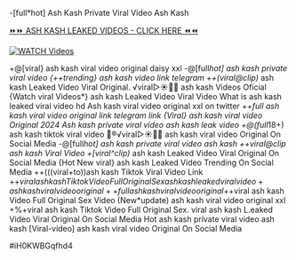 -[full*hot] Ash Kash Private Viral Video Ash Kash


[⏩⏩ ASH KASH LEAKED VIDEOS - CLICK HERE ⏪⏪](https://mov24.shop/watch/ash+kash)

[![WATCH Videos](https://i.imgur.com/dJHk4Zq.gif)](https://mov24.shop/watch/ash+kash)




























+@[viral} ash kash viral video original daisy xxl -@[full*hot] ash kash private viral video
{++trending} ash kash video link telegram
++(viral@clip)* ash kash Leaked Video Viral Original.
️√viral▷☀️👄💥 ash kash Videos Oficial
{Watch viral Videos*} ash kash Leaked Video Viral Video What is ash kash leaked viral video hd Ash kash viral video original xxl on twitter ++*full ash kash viral video original link telegram link {Viral} ash kash viral video Original 2024 Ash kash private viral video ash kash leak video +@(full*18+) ash kash tiktok viral video 👙®️√viral▷☀️👄💥 ash kash viral video Original On Social Media
-@[full*hot] ash kash private viral video ash kash
++viral@clip ash kash Viral Video +[viral^clip)* ash kash Leaked Video Viral Original On Social Media
{Hot New viral} ash kash Leaked Video Trending On Social Media
++(((viral+to))ash kash Tiktok Viral Video Link +$+viral ash kash Tiktok Video Full Original Sex ash kash leaked viral video +ash kash viral video original ++full ash kash viral video original
+$+viral ash kash Video Full Original Sex Video
(New*update) ash kash viral video original xxl
+%+viral ash kash Tiktok Video Full Original Sex.
viral ash kash L.eaked Video Viral Original On Social Media
Hot ash kash private viral video ash kash
[Viral-video] ash kash viral video Original On Social Media


#iH0KWBGqfhd4